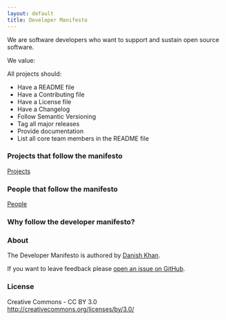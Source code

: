 ```yaml
---
layout: default
title: Developer Manifesto
---
```


We are software developers who want to support and sustain open source software.

We value:

All projects should:

* Have a README file
* Have a Contributing file
* Have a License file
* Have a Changelog
* Follow Semantic Versioning
* Tag all major releases
* Provide documentation
* List all core team members in the README file

### Projects that follow the manifesto
[Projects](http://danishkhan.org/devmanifesto/projects)

### People that follow the manifesto
[People](http://danishkhan.org/devmanifesto/people)

### Why follow the developer manifesto?

### About
The Developer Manifesto is authored by [Danish Khan](http://danishkhan.org).

If you want to leave feedback please [open an issue on GitHub](https://github.com/danishkhan/devmanifesto/issues).

### License
Creative Commons - CC BY 3.0 http://creativecommons.org/licenses/by/3.0/
